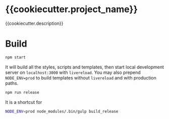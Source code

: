 # {{cookiecutter.project_name}}
{{cookiecutter.description}}

# Build
```bash
npm start
```
It will build all the styles, scripts and templates, then
start local development server on `localhost:3000` with `livereload`. You may also prepend `NODE_ENV=prod` to build templates without `livereload` and with production paths.

```bash
npm run release
```
It is a shortcut for
```bash
NODE_ENV=prod node_modules/.bin/gulp build_release
```
